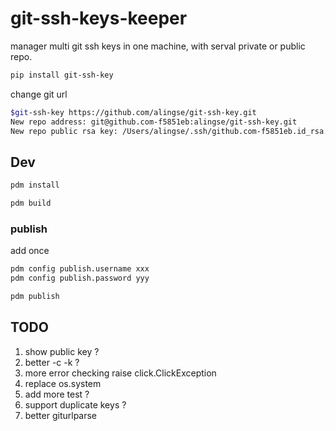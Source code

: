 # git-ssh-keys-keeper
manager multi git ssh keys in one machine, with serval private or public repo.

```bash
pip install git-ssh-key
```

change git url

```bash
$git-ssh-key https://github.com/alingse/git-ssh-key.git
New repo address: git@github.com-f5851eb:alingse/git-ssh-key.git
New repo public rsa key: /Users/alingse/.ssh/github.com-f5851eb.id_rsa.pub
```

## Dev

```bash
pdm install

pdm build
```

### publish

add once

```bash
pdm config publish.username xxx
pdm config publish.password yyy
```

```bash
pdm publish
```

## TODO

1. show public key ?
2. better -c -k ?
3. more error checking raise click.ClickException
4. replace os.system
5. add more test ?
6. support duplicate keys ?
7. better giturlparse
